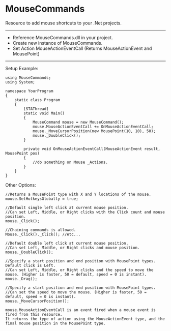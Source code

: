 # MouseCommands
Resource to add mouse shortcuts to your .Net projects.
________________________________________________________________

- Reference MouseCommands.dll in your project.
- Create new instance of MouseCommands.
- Set Action MouseActionEventCall (Returns MouseActionEvent and MousePoint)
________________________________________________________________

Setup Example:

	using MouseCommands;
	using System;

	namespace YourProgram
	{
		static class Program
		{
			[STAThread]
			static void Main()
			{
				MouseCommand mouse = new MouseCommand();
				mouse.MouseActionEventCall += OnMouseActionEventCall;
				mouse._MoveCursorPosition(new MousePoint(10, 10), 50);
				mouse._DoubleClick();
			}

			private void OnMouseActionEventCall(MouseActionEvent result, MousePoint pos)
			{
				//do something on Mouse _Actions.
			}
		}
	}

Other Options:
	
	//Returns a MousePoint type with X and Y locations of the mouse.
	mouse.SetHotkeysGlobally = true;

	//Default single left click at current mouse position.
	//Can set Left, Middle, or Right clicks with the Click count and mouse position.
	mouse._Click();

	//Chaining commands is allowed.
	Mouse._Click()._Click(); //etc...

	//Default double left click at current mouse position.
	//Can set Left, Middle, or Right clicks and mouse position.
	mouse._DoubleClick();

	//Specify a start position and end position with MousePoint types. Default click is Left.
	//Can set Left, Middle, or Right clicks and the speed to move the mouse. (Higher is faster, 50 = default, speed = 0 is instant).
	mouse._Drag();

	//Specify a start position and end position with MousePoint types.
	//Can set the speed to move the mouse. (Higher is faster, 50 = default, speed = 0 is instant).
	mouse._MoveCursorPosition();

	mouse.MouseActionEventCall is an event fired when a mouse event is fired from this resource.
	It returns the type of action using the MouseActionEvent type, and the final mouse position in the MousePoint type.
